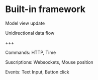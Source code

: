 # Built-in framework

Model view update

Unidirectional data flow

+++

Commands: HTTP, Time

Suscriptions: Websockets, Mouse position

Events: Text Input, Button click

